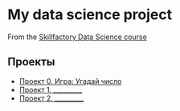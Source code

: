 # My data science project
From the [Skillfactory Data Science course](https://skillfactory.ru/data-scientist)

## Проекты

* [Проект 0. Игра: Угадай число](https://github.com/albone-222/sf_ds_myproject/project_0)
* [Проект 1. _________](_______)
* [Проект 2. _________](_______)
